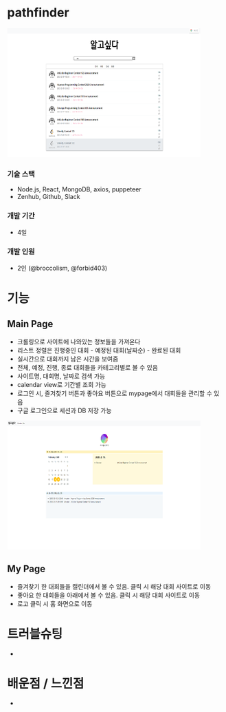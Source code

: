 # pathfinder

<img src="/algosipda.PNG" width="450px" height="300px"></img>

### 기술 스택
- Node.js, React, MongoDB, axios, puppeteer
- Zenhub, Github, Slack

### 개발 기간
- 4일

### 개발 인원
- 2인 (@broccolism, @forbid403)

# 기능

## Main Page
- 크롤링으로 사이트에 나와있는 정보들을 가져온다
- 리스트 정렬은 진행중인 대회 - 예정된 대회(날짜순) - 완료된 대회
- 실시간으로 대회까지 남은 시간을 보여줌
- 전체, 예정, 진행, 종료 대회들을 카테고리별로 볼 수 있음
- 사이트명, 대회명, 날짜로 검색 가능
- calendar view로 기간별 조회 가능
- 로그인 시, 즐겨찾기 버튼과 좋아요 버튼으로 mypage에서 대회들을 관리할 수 있음
- 구글 로그인으로 세션과 DB 저장 가능

<img src="/mypage.PNG" width="450px" height="300px"></img>

## My Page
- 즐겨찾기 한 대회들을 캘린더에서 볼 수 있음. 클릭 시 해당 대회 사이트로 이동
- 좋아요 한 대회들을 아래에서 볼 수 있음. 클릭 시 해당 대회 사이트로 이동
- 로고 클릭 시 홈 화면으로 이동

# 트러블슈팅
- 

# 배운점 / 느낀점
- 
